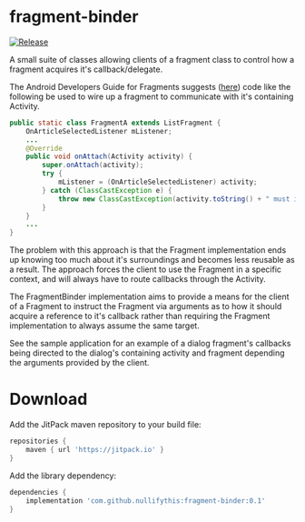 # fragment-binder
[![Release](https://jitpack.io/v/nullifythis/fragment-binder.svg)](https://jitpack.io/#nullifythis/fragment-binder)

A small suite of classes allowing clients of a fragment class to control how a fragment acquires it's callback/delegate.

The Android Developers Guide for Fragments suggests ([here](https://developer.android.com/guide/components/fragments.html#CommunicatingWithActivity)) code like the following be used to wire up a fragment to communicate with it's containing Activity.

```java
public static class FragmentA extends ListFragment {
    OnArticleSelectedListener mListener;
    ...
    @Override
    public void onAttach(Activity activity) {
        super.onAttach(activity);
        try {
            mListener = (OnArticleSelectedListener) activity;
        } catch (ClassCastException e) {
            throw new ClassCastException(activity.toString() + " must implement OnArticleSelectedListener");
        }
    }
    ...
}
```

The problem with this approach is that the Fragment implementation ends up knowing too much about it's surroundings and becomes less reusable as a result.  The approach forces the client to use the Fragment in a specific context, and will always have to route callbacks through the Activity.

The FragmentBinder implementation aims to provide a means for the client of a Fragment to instruct the Fragment via arguments as to how it should acquire a reference to it's callback rather than requiring the Fragment implementation to always assume the same target.

See the sample application for an example of a dialog fragment's callbacks being directed to the dialog's containing activity and fragment depending the arguments provided by the client.

# Download
Add the JitPack maven repository to your build file:
```groovy
repositories {
    maven { url 'https://jitpack.io' }
}
```

Add the library dependency:
```groovy
dependencies {
    implementation 'com.github.nullifythis:fragment-binder:0.1'
}
```
